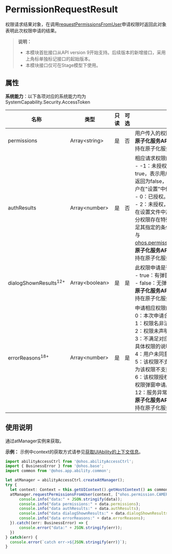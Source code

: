 # PermissionRequestResult

<!--Kit: Ability Kit-->
<!--Subsystem: Security-->
<!--Owner: @xia-bubai-->
<!--Designer: @linshuqing; @hehehe-li-->
<!--Tester: @leiyuqian-->
<!--Adviser: @zengyawen-->

权限请求结果对象，在调用[requestPermissionsFromUser](js-apis-abilityAccessCtrl.md#requestpermissionsfromuser9)申请权限时返回此对象表明此次权限申请的结果。

> **说明：**
>
> - 本模块首批接口从API version 9开始支持。后续版本的新增接口，采用上角标单独标记接口的起始版本。  
> - 本模块接口仅可在Stage模型下使用。

## 属性

**系统能力**：以下各项对应的系统能力均为SystemCapability.Security.AccessToken

| 名称 | 类型 | 只读 | 可选 | 说明 |
| -------- | -------- | -------- | -------- | -------- |
| permissions | Array&lt;string&gt; | 是 | 否 | 用户传入的权限。<br> **原子化服务API**：从API version 11开始，该接口支持在原子化服务中使用。 |
| authResults | Array&lt;number&gt; | 是 | 否 | 相应请求权限的结果：<br>- -1：未授权。①dialogShownResults返回为true，表示用户首次申请；②dialogShownResults返回为false，表示权限已设置，无需弹窗，需要用户在"设置"中修改。<br>- 0：已授权。<br>- 2：未授权，表示请求无效。可能原因有：①未在设置文件中声明目标权限；②权限名非法；③部分权限存在特殊申请条件，在申请对应权限时未满足其指定的条件，见[ohos.permission.LOCATION](../../security/AccessToken/permissions-for-all-user.md#ohospermissionlocation)与[ohos.permission.APPROXIMATELY_LOCATION](../../security/AccessToken/permissions-for-all-user.md#ohospermissionapproximately_location)。 <br> **原子化服务API**：从API version 11开始，该接口支持在原子化服务中使用。 |
| dialogShownResults<sup>12+</sup> | Array&lt;boolean&gt; | 是 | 是 | 此权限申请是否有弹窗：<br>- true：有弹窗。<br>- false：无弹窗。<br> **原子化服务API**：从API version 12开始，该接口支持在原子化服务中使用。 |
| errorReasons<sup>18+</sup> | Array&lt;number&gt; | 是 | 是 | 申请相应权限的返回值说明：<br>0：本次申请合法。<br>1：权限名非法。<br>2：权限未声明。<br>3：不满足对应权限的申请条件，请参考[权限列表](../../security/AccessToken/permissions-for-all-user.md)中具体权限的说明。当前仅位置权限涉及。<br>4：用户未同意隐私声明。<br>5：该权限不支持通过权限弹窗进行申请，可能原因为该权限不支持申请或被系统策略强制管控。<br>6：该权限授权方式为manual_settings，无法通过权限弹窗申请。<br>12：服务异常。<br> **原子化服务API**：从API version 18开始，该接口支持在原子化服务中使用。 |

## 使用说明

通过atManager实例来获取。

**示例：**
示例中context的获取方式请参见[获取UIAbility的上下文信息](../../application-models/uiability-usage.md#获取uiability的上下文信息)。
<!--code_no_check-->
```ts
import abilityAccessCtrl from '@ohos.abilityAccessCtrl';
import { BusinessError } from '@ohos.base';
import common from '@ohos.app.ability.common';

let atManager = abilityAccessCtrl.createAtManager();
try {
  let context: Context = this.getUIContext().getHostContext() as common.UIAbilityContext;
  atManager.requestPermissionsFromUser(context, ["ohos.permission.CAMERA"]).then((data) => {
      console.info("data:" + JSON.stringify(data));
      console.info("data permissions:" + data.permissions);
      console.info("data authResults:" + data.authResults);
      console.info("data dialogShownResults:" + data.dialogShownResults);
      console.info("data errorReasons:" + data.errorReasons);
  }).catch((err: BusinessError) => {
      console.error("data:" + JSON.stringify(err));
  })
} catch(err) {
  console.error(`catch err->${JSON.stringify(err)}`);
}
```
